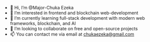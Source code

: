 - 👋 Hi, I’m @Major-Chuka Ezeka
- 👀 I’m interested in frontend and blockchain web-development
- 🌱 I’m currently learning full-stack development with modern web frameworks, blockchain, and AI
- 💞️ I’m looking to collaborate on free and open-source projects
- 📫 You can contact me via email at chukaezeka@gmail.com

<!---
Major-Chuks/Major-Chuks is a ✨ special ✨ repository because its `README.md` (this file) appears on your GitHub profile.
You can click the Preview link to take a look at your changes.
--->
